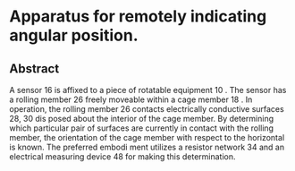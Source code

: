 # Apparatus for remotely indicating angular position.

## Abstract
A sensor 16 is affixed to a piece of rotatable equipment 10 . The sensor has a rolling member 26 freely moveable within a cage member 18 . In operation, the rolling member 26 contacts electrically conductive surfaces 28, 30 dis posed about the interior of the cage member. By determining which particular pair of surfaces are currently in contact with the rolling member, the orientation of the cage member with respect to the horizontal is known. The preferred embodi ment utilizes a resistor network 34 and an electrical measuring device 48 for making this determination.